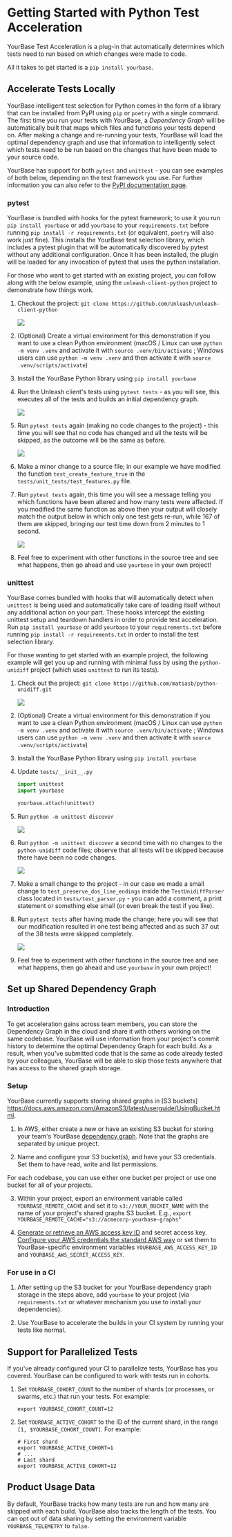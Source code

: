 # Getting Started with Python Test Acceleration

YourBase Test Acceleration is a plug-in that automatically determines which
tests need to run based on which changes were made to code.

All it takes to get started is a `pip install yourbase`.

## Accelerate Tests Locally

YourBase intelligent test selection for Python comes in the form of a library
that can be installed from PyPI using `pip` or `poetry` with a single command.
The first time you run your tests with YourBase, a *Dependency Graph* will be
automatically built that maps which files and functions your tests depend on.
After making a change and re-running your tests, YourBase will load the optimal
dependency graph and use that information to intelligently select which tests
need to be run based on the changes that have been made to your source code.

YourBase has support for both `pytest` and `unittest` - you can see examples of
both below, depending on the test framework you use. For further information you
can also refer to the [PyPI documentation page][].

[PyPI documentation page]: https://pypi.org/project/yourbase/

### pytest

YourBase is bundled with hooks for the pytest framework; to use it you run
`pip install yourbase` or add `yourbase` to your `requirements.txt` before
running `pip install -r requirements.txt` (or equivalent, `poetry` will also
work just fine). This installs the YourBase test selection library, which
includes a pytest plugin that will be automatically discovered by pytest without
any additional configuration. Once it has been installed, the plugin will be
loaded for any invocation of pytest that uses the python installation.

For those who want to get started with an existing project, you can follow along
with the below example, using the `unleash-client-python` project to demonstrate
how things work.

1. Checkout the project:
   `git clone https://github.com/Unleash/unleash-client-python`

   <img src="pytest01.png">

2. (Optional) Create a virtual environment for this demonstration if you want to
   use a clean Python environment (macOS / Linux can use `python -m venv .venv`
   and activate it with `source .venv/bin/activate` ; Windows users can use
   `python -m venv .venv` and then activate it with `source .venv/scripts/activate`)

3. Install the YourBase Python library using `pip install yourbase`

4. Run the Unleash client's tests using `pytest tests` - as you will see, this
   executes all of the tests and builds an initial dependency graph.

   <img src="pytest02.png">

5. Run `pytest tests` again (making no code changes to the project) - this time
   you will see that no code has changed and all the tests will be skipped, as
   the outcome will be the same as before.

   <img src="pytest03.png">

6. Make a minor change to a source file; in our example we have modified the
   function `test_create_feature_true` in the `tests/unit_tests/test_features.py`
   file.

7. Run `pytest tests` again, this time you will see a message telling you which
   functions have been altered and how many tests were affected. If you modified
   the same function as above then your output will closely match the output
   below in which only one test gets re-run, while 167 of them are skipped,
   bringing our test time down from 2 minutes to 1 second.

   <img src="pytest04.png">

8. Feel free to experiment with other functions in the source tree and see what
   happens, then go ahead and use `yourbase` in your own project!

### unittest

YourBase comes bundled with hooks that will automatically detect when `unittest`
is being used and automatically take care of loading itself without any
additional action on your part. These hooks intercept the existing unittest
setup and teardown handlers in order to provide test acceleration.
Run `pip install yourbase` or add `yourbase` to your `requirements.txt` before
running `pip install -r requirements.txt` in order to install the test selection
library.

For those wanting to get started with an example project, the following example
will get you up and running with minimal fuss by using the `python-unidiff`
project (which uses `unittest` to run its tests).

1. Check out the project: `git clone https://github.com/matiasb/python-unidiff.git`

   <img src="unittest01.png">

2. (Optional) Create a virtual environment for this demonstration if you want to
   use a clean Python environment (macOS / Linux can use `python -m venv .venv`
   and activate it with `source .venv/bin/activate` ; Windows users can use
   `python -m venv .venv` and then activate it with `source .venv/scripts/activate`)

3. Install the YourBase Python library using `pip install yourbase`

4. Update `tests/__init__.py`

   ```python
   import unittest
   import yourbase

   yourbase.attach(unittest)
   ```

5. Run `python -m unittest discover`

   <img src="unittest02.png">

6. Run `python -m unittest discover` a second time with no changes to the
   `python-unidiff` code files; observe that all tests will be skipped because
   there have been no code changes.

   <img src="unittest03.png">

7. Make a small change to the project - in our case we made a small change to
   `test_preserve_dos_line_endings` inside the `TestUnidiffParser` class located
   in `tests/test_parser.py` - you can add a comment, a print statement or
   something else small (or even break the test if you like).

8. Run `pytest tests` after having made the change; here you will see that our
   modification resulted in one test being affected and as such 37 out of the 38
   tests were skipped completely.

   <img src="unittest04.png">

9. Feel free to experiment with other functions in the source tree and see what
   happens, then go ahead and use `yourbase` in your own project!

## Set up Shared Dependency Graph

### Introduction

To get acceleration gains across team members, you can store the Dependency
Graph in the cloud and share it with others working on the same codebase.
YourBase will use information from your project's commit history to determine
the optimal Dependency Graph for each build. As a result, when you've submitted
code that is the same as code already tested by your colleagues, YourBase will
be able to skip those tests anywhere that has access to the shared graph
storage.

### Setup

YourBase currently supports storing shared graphs in [S3 buckets] https://docs.aws.amazon.com/AmazonS3/latest/userguide/UsingBucket.html.

1. In AWS, either create a new or have an existing S3 bucket for storing your
team's YourBase [dependency graph](https://yourbase.io/technology/dependency-graph). Note that the graphs are separated by unique project.

2. Name and configure your S3 bucket(s), and have your S3 credentials. Set them to have read, write and list permissions.

For each codebase, you can use either one bucket per project or use one bucket for all of your projects.

3. Within your project, export an environment variable called `YOURBASE_REMOTE_CACHE` and set it to `s3://YOUR_BUCKET_NAME` with the name of your project's shared graphs S3 bucket. E.g., `export YOURBASE_REMOTE_CACHE="s3://acmecorp-yourbase-graphs"`

4. [Generate or retrieve an AWS access key ID](https://aws.amazon.com/premiumsupport/knowledge-center/create-access-key/) and secret access key. [Configure your AWS credentials the standard AWS way](https://docs.aws.amazon.com/cli/latest/userguide/cli-configure-files.html) or set them to YourBase-specific environment variables `YOURBASE_AWS_ACCESS_KEY_ID` and `YOURBASE_AWS_SECRET_ACCESS_KEY`.

### For use in a CI

1. After setting up the S3 bucket for your YourBase dependency graph storage in the steps above, add
`yourbase` to your project (via `requirements.txt` or whatever mechanism you use
to install your dependencies).

2. Use YourBase to accelerate the builds in your CI system by running your tests like normal.


## Support for Parallelized Tests

If you've already configured your CI to parallelize tests, YourBase has you
covered. YourBase can be configured to work with tests run in cohorts.

1. Set `YOURBASE_COHORT_COUNT` to the number of shards (or processes, or swarms,
   etc.) that run your tests. For example:

   ```shell
   export YOURBASE_COHORT_COUNT=12
   ```

2. Set `YOURBASE_ACTIVE_COHORT` to the ID of the current shard, in the range
   `[1, $YOURBASE_COHORT_COUNT]`. For example:

   ```shell
   # First shard
   export YOURBASE_ACTIVE_COHORT=1
   # ...
   # Last shard
   export YOURBASE_ACTIVE_COHORT=12
   ```

## Product Usage Data

By default, YourBase tracks how many tests are run and how many are skipped with
each build. YourBase also tracks the length of the tests. You can opt out of
data sharing by setting the environment variable `YOURBASE_TELEMETRY` to `false`.
